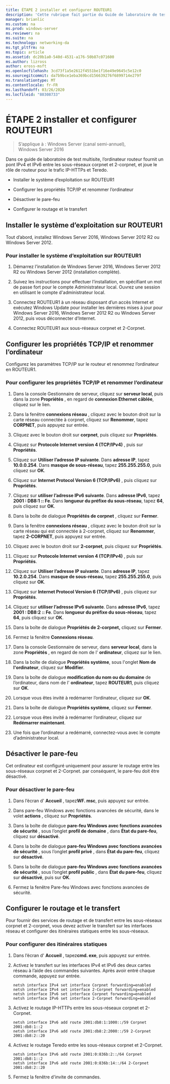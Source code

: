 ```yaml
---
title: ÉTAPE 2 installer et configurer ROUTEUR1
description: 'Cette rubrique fait partie du Guide de laboratoire de test : illustrer un déploiement multisite DirectAccess pour Windows Server 2016'
manager: brianlic
ms.custom: na
ms.prod: windows-server
ms.reviewer: na
ms.suite: na
ms.technology: networking-da
ms.tgt_pltfrm: na
ms.topic: article
ms.assetid: dc20b1a0-540d-4531-a176-50b87c071600
ms.author: lizross
author: eross-msft
ms.openlocfilehash: 3cd73f1a5e2612f4551be1f16e49e9645c5e12c0
ms.sourcegitcommit: da7b9bce1eba369bcd156639276f6899714e279f
ms.translationtype: MT
ms.contentlocale: fr-FR
ms.lasthandoff: 03/26/2020
ms.locfileid: "80308733"
---
```

# <a name="step-2-install-and-configure-router1"></a>ÉTAPE 2 installer et configurer ROUTEUR1

>S’applique à : Windows Server (canal semi-annuel), Windows Server 2016

Dans ce guide de laboratoire de test multisite, l’ordinateur routeur fournit un pont IPv4 et IPv6 entre les sous-réseaux corpnet et 2-corpnet, et joue le rôle de routeur pour le trafic IP-HTTPs et Teredo.  
  
- Installer le système d’exploitation sur ROUTEUR1 
  
- Configurer les propriétés TCP/IP et renommer l’ordinateur  
  
- Désactiver le pare-feu
  
- Configurer le routage et le transfert
  
## <a name="install-the-operating-system-on-router1"></a>Installer le système d’exploitation sur ROUTEUR1  
Tout d’abord, installez Windows Server 2016, Windows Server 2012 R2 ou Windows Server 2012.  
  
### <a name="to-install-the-operating-system-on-router1"></a>Pour installer le système d’exploitation sur ROUTEUR1  
  
1.  Démarrez l’installation de Windows Server 2016, Windows Server 2012 R2 ou Windows Server 2012 (installation complète).  
  
2.  Suivez les instructions pour effectuer l’installation, en spécifiant un mot de passe fort pour le compte Administrateur local. Ouvrez une session en utilisant le compte d'administrateur local.  
  
3.  Connectez ROUTEUR1 à un réseau disposant d’un accès Internet et exécutez Windows Update pour installer les dernières mises à jour pour Windows Server 2016, Windows Server 2012 R2 ou Windows Server 2012, puis vous déconnecter d’Internet.  
  
4.  Connectez ROUTEUR1 aux sous-réseaux corpnet et 2-Corpnet.  
  
## <a name="configure-tcpip-properties-and-rename-the-computer"></a>Configurer les propriétés TCP/IP et renommer l’ordinateur  
Configurez les paramètres TCP/IP sur le routeur et renommez l’ordinateur en ROUTEUR1.  
  
### <a name="to-configure-tcpip-properties-and-rename-the-computer"></a>Pour configurer les propriétés TCP/IP et renommer l’ordinateur  
  
1.  Dans la console Gestionnaire de serveur, cliquez sur **serveur local**, puis dans la zone **Propriétés** , en regard de **connexion Ethernet câblée**, cliquez sur le lien.  
  
2.  Dans la fenêtre **connexions réseau** , cliquez avec le bouton droit sur la carte réseau connectée à corpnet, cliquez sur **Renommer**, tapez **CORPNET**, puis appuyez sur entrée.  
  
3.  Cliquez avec le bouton droit sur **corpnet**, puis cliquez sur **Propriétés**.  
  
4.  Cliquez sur **Protocole Internet version 4 (TCP/IPv4)** , puis sur **Propriétés**.  
  
5.  Cliquez sur **Utiliser l’adresse IP suivante**. Dans **adresse IP**, tapez **10.0.0.254**. Dans **masque de sous-réseau**, tapez **255.255.255.0**, puis cliquez sur **OK**.  
  
6.  Cliquez sur **Internet Protocol Version 6 (TCP/IPv6)** , puis cliquez sur **Propriétés**.  
  
7.  Cliquez sur **utiliser l’adresse IPv6 suivante**. Dans **adresse IPv6**, tapez **2001 : DB8:1 :: Fe**. Dans **longueur du préfixe du sous-réseau**, tapez **64**, puis cliquez sur **OK**.  
  
8.  Dans la boîte de dialogue **Propriétés de corpnet** , cliquez sur **Fermer**.  
  
9. Dans la fenêtre **connexions réseau** , cliquez avec le bouton droit sur la carte réseau qui est connectée à 2-corpnet, cliquez sur **Renommer**, tapez **2-CORPNET**, puis appuyez sur entrée.  
  
10. Cliquez avec le bouton droit sur **2-corpnet**, puis cliquez sur **Propriétés**.  
  
11. Cliquez sur **Protocole Internet version 4 (TCP/IPv4)** , puis sur **Propriétés**.  
  
12. Cliquez sur **Utiliser l’adresse IP suivante**. Dans **adresse IP**, tapez **10.2.0.254**. Dans **masque de sous-réseau**, tapez **255.255.255.0**, puis cliquez sur **OK**.  
  
13. Cliquez sur **Internet Protocol Version 6 (TCP/IPv6)** , puis cliquez sur **Propriétés**.  
  
14. Cliquez sur **utiliser l’adresse IPv6 suivante**. Dans **adresse IPv6**, tapez **2001 : DB8:2 :: Fe**. Dans **longueur du préfixe du sous-réseau**, tapez **64**, puis cliquez sur **OK**.  
  
15. Dans la boîte de dialogue **Propriétés de 2-corpnet,** cliquez sur **Fermer**.  
  
16. Fermez la fenêtre **Connexions réseau**.  
  
17. Dans la console Gestionnaire de serveur, dans **serveur local**, dans la zone **Propriétés** , en regard de nom de l' **ordinateur**, cliquez sur le lien.  
  
18. Dans la boîte de dialogue **Propriétés système**, sous l'onglet **Nom de l'ordinateur**, cliquez sur **Modifier**.  
  
19. Dans la boîte de dialogue **modification du nom ou du domaine** de l’ordinateur, dans nom de l' **ordinateur**, tapez **ROUTEUR1**, puis cliquez sur **OK**.  
  
20. Lorsque vous êtes invité à redémarrer l’ordinateur, cliquez sur **OK**.  
  
21. Dans la boîte de dialogue **Propriétés système**, cliquez sur **Fermer**.  
  
22. Lorsque vous êtes invité à redémarrer l’ordinateur, cliquez sur **Redémarrer maintenant**.  
  
23. Une fois que l’ordinateur a redémarré, connectez-vous avec le compte d’administrateur local.  
  
## <a name="turn-off-the-firewall"></a>Désactiver le pare-feu  
Cet ordinateur est configuré uniquement pour assurer le routage entre les sous-réseaux corpnet et 2-Corpnet. par conséquent, le pare-feu doit être désactivé.  
  
### <a name="to-turn-off-the-firewall"></a>Pour désactiver le pare-feu  
  
1.  Dans l’écran d' **Accueil** , tapez**WF. msc**, puis appuyez sur entrée.  
  
2.  Dans pare-feu Windows avec fonctions avancées de sécurité, dans le volet **actions** , cliquez sur **Propriétés**.  
  
3.  Dans la boîte de dialogue **pare-feu Windows avec fonctions avancées de sécurité** , sous l’onglet **profil de domaine** , dans **État du pare-feu**, cliquez sur **désactivé**.  
  
4.  Dans la boîte de dialogue **pare-feu Windows avec fonctions avancées de sécurité** , sous l’onglet **profil privé** , dans **État du pare-feu**, cliquez sur **désactivé**.  
  
5.  Dans la boîte de dialogue **pare-feu Windows avec fonctions avancées de sécurité** , sous l’onglet **profil public** , dans **État du pare-feu**, cliquez sur **désactivé**, puis sur **OK**.  
  
6.  Fermez la fenêtre Pare-feu Windows avec fonctions avancées de sécurité.  
  
## <a name="configure-routing-and-forwarding"></a>Configurer le routage et le transfert  
Pour fournir des services de routage et de transfert entre les sous-réseaux corpnet et 2-corpnet, vous devez activer le transfert sur les interfaces réseau et configurer des itinéraires statiques entre les sous-réseaux.  
  
### <a name="to-configure-static-routes"></a>Pour configurer des itinéraires statiques  
  
1.  Dans l’écran d' **Accueil** , tapez**cmd. exe**, puis appuyez sur entrée.  
  
2.  Activez le transfert sur les interfaces IPv4 et IPv6 des deux cartes réseau à l’aide des commandes suivantes. Après avoir entré chaque commande, appuyez sur entrée.  
  
    ```  
    netsh interface IPv4 set interface Corpnet forwarding=enabled  
    netsh interface IPv4 set interface 2-Corpnet forwarding=enabled  
    netsh interface IPv6 set interface Corpnet forwarding=enabled  
    netsh interface IPv6 set interface 2-Corpnet forwarding=enabled  
    ```  
  
3.  Activez le routage IP-HTTPs entre les sous-réseaux corpnet et 2-Corpnet.  
  
    ```  
    netsh interface IPv6 add route 2001:db8:1:1000::/59 Corpnet 2001:db8:1::2  
    netsh interface IPv6 add route 2001:db8:2:2000::/59 2-Corpnet 2001:db8:2::20  
    ```  
  
4.  Activez le routage Teredo entre les sous-réseaux corpnet et 2-Corpnet.  
  
    ```  
    netsh interface IPv6 add route 2001:0:836b:2::/64 Corpnet 2001:db8:1::2  
    netsh interface IPv6 add route 2001:0:836b:14::/64 2-Corpnet 2001:db8:2::20  
    ```  
  
5.  Fermez la fenêtre d'invite de commandes.
